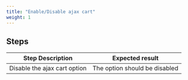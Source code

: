 ```yaml
---
title: "Enable/Disable ajax cart"
weight: 1
---
```

## Steps
| Step Description | Expected result |
| ----- | ----- |
| Disable the ajax cart option | The option should be disabled |
